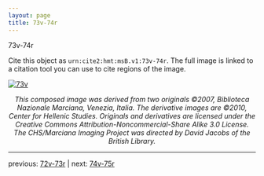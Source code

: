 ```yaml
---
layout: page
title: 73v-74r
---
```


73v-74r

Cite this object as `urn:cite2:hmt:msB.v1:73v-74r`. The full image is linked to a citation tool you can use to cite regions of the image.

[![73v](http://www.homermultitext.org/iipsrv?IIIF=/project/homer/pyramidal/deepzoom/hmt/vbbifolio/v1/vb_73v_74r.tif/full/800,/0/default.jpg)](http://www.homermultitext.org/ict2/?urn=urn:cite2:hmt:vbbifolio.v1:vb_73v_74r) 

<p style="text-align: center; font-style: italic;">This composed image was derived from two originals ©2007, Biblioteca Nazionale Marciana, Venezia, Italia. The derivative images are ©2010, Center for Hellenic Studies. Originals and derivatives are licensed under the Creative Commons Attribution-Noncommercial-Share Alike 3.0 License. The CHS/Marciana Imaging Project was directed by David Jacobs of the British Library.</p>

---

previous: [72v-73r](../72v-73r/) | next: [74v-75r](../74v-75r/)